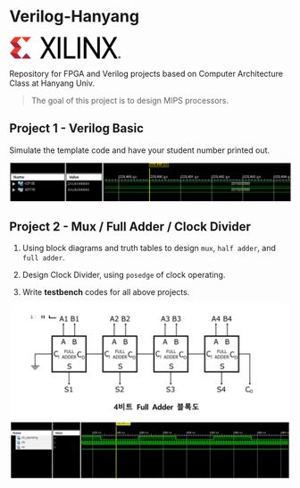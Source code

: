 
# Verilog-Hanyang

<img src="./images/xillinx.png" width="200"> 

Repository for FPGA and Verilog projects based on Computer Architecture Class at Hanyang Univ.


> The goal of this project is to design MIPS processors.

## Project 1 - Verilog Basic 

Simulate the template code and have your student number printed out.

<img src="./week1_print_my_id/simulation_waveforms/print_my_id.png" width="600"> 

## Project 2 -  Mux / Full Adder / Clock Divider

1. Using block diagrams and truth tables to design `mux`, `half adder`, and `full adder`.

2. Design Clock Divider, using `posedge` of clock operating. 

3. Write **testbench** codes for all above projects.

<img src="./week2_mux_full_adder_clock_divider/simulation_waveforms/full_adder_block_diagram.png" width="600">

<img src="./week2_mux_full_adder_clock_divider/simulation_waveforms/clock_divider_waveform.png" width="600"> 
